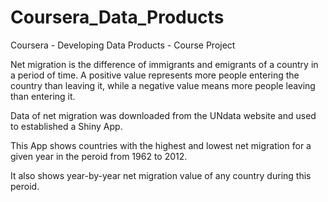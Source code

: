 # Coursera_Data_Products
Coursera - Developing Data Products - Course Project 

Net migration is the difference of immigrants and emigrants of a country in a period of time. A positive value represents more people entering the country than leaving it, while a negative value means more people leaving than entering it.

Data of net migration was downloaded from the UNdata website and used to established a Shiny App.

This App shows countries with the highest and lowest net migration for a given year in the peroid from 1962 to 2012. 

It also shows year-by-year net migration value of any country during this peroid.

